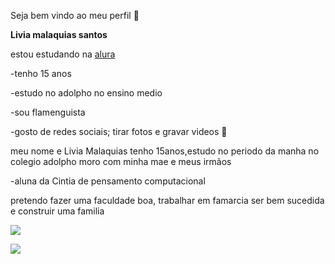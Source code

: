 Seja bem vindo ao meu perfil 💋

**Livia malaquias santos**

estou estudando na [alura](https://www.alura.com.br/)

-tenho 15 anos

-estudo no adolpho no ensino medio

-sou flamenguista 

-gosto de redes sociais; tirar fotos e gravar videos 🤳

meu nome e Livia Malaquias tenho 15anos,estudo no periodo da manha no colegio adolpho moro com minha mae e meus irmãos

-aluna da Cintia de pensamento computacional


pretendo fazer uma faculdade boa, trabalhar em famarcia ser bem sucedida e construir uma familia 

![](https://media.tenor.com/A40feuZx23oAAAAM/e%C5%9Fek.gif])

![](https://media.tenor.com/N-i1D73U5mYAAAAM/hariel-hariel-mc.gif)
